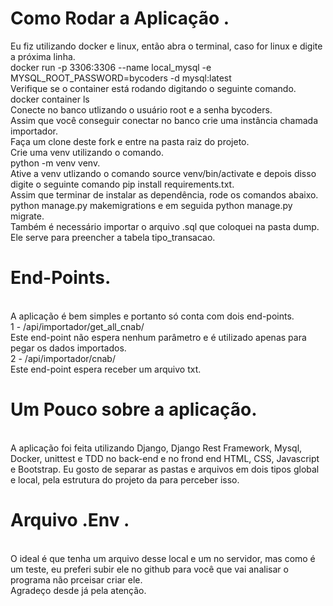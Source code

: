 # Como Rodar a Aplicação .

Eu fiz utilizando docker e linux, então abra o terminal, caso for linux e digite a próxima linha.
<br />
docker run -p 3306:3306 --name local_mysql -e MYSQL_ROOT_PASSWORD=bycoders -d mysql:latest
<br />
Verifique se o container está rodando digitando o seguinte comando.
<br />
docker container ls
<br />
Conecte no banco utlizando o usuário root e a senha bycoders.
<br />
Assim que você conseguir conectar no banco crie uma instância chamada importador.
<br />
Faça um clone deste fork e entre na pasta raiz do projeto.
<br />
Crie uma venv utilizando o comando.
<br />
python -m venv venv.
<br />
Ative a venv utlizando o comando source venv/bin/activate e depois disso digite o seguinte comando  pip install requirements.txt.
<br />
Assim que terminar de instalar as dependência, rode os comandos abaixo.
<br />
python manage.py makemigrations e em seguida python manage.py migrate.
<br />
Também é necessário importar o arquivo .sql que coloquei na pasta dump. Ele serve para preencher a tabela tipo_transacao.
<br />

# End-Points.

<br />
A aplicação é bem simples e portanto só conta com dois end-points.
<br />
1 - /api/importador/get_all_cnab/
<br />
Este end-point não espera nenhum parâmetro e é utilizado apenas para pegar os dados importados.
<br />
2 - /api/importador/cnab/
<br />
Este end-point espera receber um arquivo txt.
<br />


# Um Pouco sobre a aplicação.


<br />
A aplicação foi feita utilizando Django, Django Rest Framework, Mysql, Docker, unittest e TDD no back-end e no frond end HTML, CSS, Javascript e Bootstrap.
Eu gosto de separar as pastas e arquivos em dois tipos global e local, pela estrutura do projeto da para perceber isso.
<br />

# Arquivo .Env .

<br />
O ideal é que tenha um arquivo desse local e um no servidor, mas como é um teste, eu preferi subir ele no github para você que vai analisar o programa não prceisar criar ele.
<br />
Agradeço desde já pela atenção.